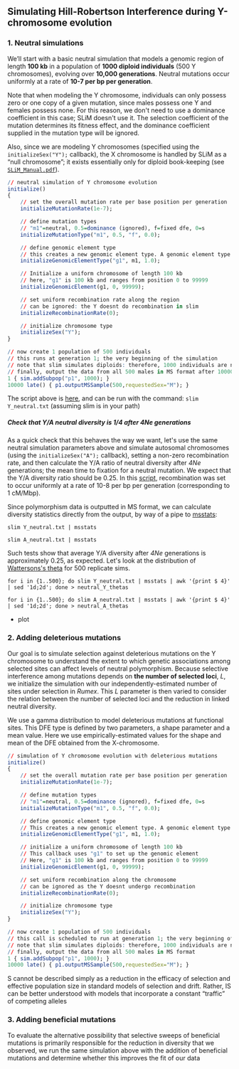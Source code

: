 ## Simulating Hill-Robertson Interference during Y-chromosome evolution

### 1. Neutral simulations
We’ll start with a basic neutral simulation that models a genomic region of length **100 kb** in a population of **1000 diploid individuals** (500 Y chromosomes), evolving over **10,000 generations**. Neutral mutations occur uniformly at a rate of **10-7 per bp per generation**.

Note that when modeling the Y chromosome, individuals can only possess zero or one copy of a given mutation, since males possess one Y and females possess none. For this reason, we don't need to use a dominance coefficient in this case; SLiM doesn't use it. The selection coefficient of the mutation determines its fitness effect, and the dominance coefficient supplied in the mutation type will be ignored.

Also, since we are modeling Y chromosomes (specified using the `initializeSex("Y");` callback), the X chromosome is handled by SLiM as a “null chromosome”; it exists essentially only for diploid book-keeping (see [`SLiM_Manual.pdf`](http://benhaller.com/slim/SLiM_Manual.pdf)).


```R
// neutral simulation of Y chromosome evolution
initialize()
{
	// set the overall mutation rate per base position per generation
	initializeMutationRate(1e-7);

	// define mutation types
	// "m1"=neutral, 0.5=dominance (ignored), f=fixed dfe, 0=s
	initializeMutationType("m1", 0.5, "f", 0.0);

	// define genomic element type
	// this creates a new genomic element type. A genomic element type represents a particular type of chromosomal region – introns, exons, UTRs, etc. Here, "g1" is defined as using mutation type m1 for all of its mutations (as specified by the proportion 1.0, the third parameter)
	initializeGenomicElementType("g1", m1, 1.0);

	// Initialize a uniform chromosome of length 100 kb
	// here, "g1" is 100 kb and ranges from position 0 to 99999
	initializeGenomicElement(g1, 0, 99999);

	// set uniform recombination rate along the region
	// can be ignored: the Y doesnt do recombination in slim
	initializeRecombinationRate(0);

	// initialize chromosome type
	initializeSex("Y");
}

// now create 1 population of 500 individuals
// this runs at generation 1; the very beginning of the simulation
// note that slim simulates diploids: therefore, 1000 individuals are needed for a population of 500 Y chromosomes
// finally, output the data from all 500 males in MS format after 10000 generations
1 { sim.addSubpop("p1", 1000); }
10000 late() { p1.outputMSSample(500,requestedSex="M"); }
```

The script above is [here](https://github.com/houghjosh/XYdiversity/blob/master/sims/Y_neutral.txt), and can be run with the command: `slim Y_neutral.txt` (assuming slim is in your path)

##### Check that Y/A neutral diversity is 1/4 after 4Ne generations

As a quick check that this behaves the way we want, let's use the same neutral simulation parameters above and simulate autosomal chromosomes (using the `initializeSex("A");` callback), setting a non-zero recombination rate, and then calculate the Y/A ratio of neutral diversity after _4Ne_ generations; the mean time to fixation for a neutral mutation. We expect that the Y/A diversity ratio should be 0.25. In this [script](https://github.com/houghjosh/XYdiversity/blob/master/sims/A_neutral.txt), recombination was set to occur uniformly at a rate of 10-8 per bp per generation (corresponding to 1 cM/Mbp).

Since polymorphism data is outputted in MS format, we can calculate diversity statistics directly from the output, by way of a pipe to [msstats](https://github.com/molpopgen/msstats):

`slim Y_neutral.txt | msstats `

`slim A_neutral.txt | msstats `

Such tests show that average Y/A diversity after _4Ne_ generations is approximately 0.25, as expected. Let's look at the distribution of [Wattersons's theta](https://www.ncbi.nlm.nih.gov/pubmed/1145509) for 500 replicate sims.

```Shell
for i in {1..500}; do slim Y_neutral.txt | msstats | awk '{print $ 4}' | sed '1d;2d'; done > neutral_Y_thetas

for i in {1..500}; do slim A_neutral.txt | msstats | awk '{print $ 4}' | sed '1d;2d'; done > neutral_A_thetas

```

- plot

### 2. Adding deleterious mutations

Our goal is to simulate selection against deleterious mutations on the Y chromosome to understand the extent to which genetic associations among selected sites can affect levels of neutral polymorphism. Because selective interference among mutations depends on **the number of selected loci**, _L_, we initialize the simulation with our independently-estimated number of sites under selection in _Rumex_. This _L_ parameter is then varied to consider the relation between the number of selected loci and the reduction in linked neutral diversity.

We use a gamma distribution to model deleterious mutations at functional sites. This DFE type is defined by two parameters, a shape parameter and a mean value. Here we use empirically-estimated values for the shape and mean of the DFE obtained from the X-chromosome.  


```R
// simulation of Y chromosome evolution with deleterious mutations
initialize()
{
	// set the overall mutation rate per base position per generation
	initializeMutationRate(1e-7);

	// define mutation types
	// "m1"=neutral, 0.5=dominance (ignored), f=fixed dfe, 0=s
	initializeMutationType("m1", 0.5, "f", 0.0);

	// define genomic element type
	// This creates a new genomic element type. A genomic element type represents a particular type of chromosomal region – introns, exons, UTRs, etc. Here, "g1" is defined as using mutation type m1 for all of its mutations (as specified by the proportion 1.0, the third parameter)
	initializeGenomicElementType("g1", m1, 1.0);

	// initialize a uniform chromosome of length 100 kb
	// This callback uses "g1" to set up the genomic element
	// Here, "g1" is 100 kb and ranges from position 0 to 99999
	initializeGenomicElement(g1, 0, 99999);

	// set uniform recombination along the chromosome
	// can be ignored as the Y doesnt undergo recombination
	initializeRecombinationRate(0);

	// initialize chromosome type
	initializeSex("Y");
}

// now create 1 population of 500 individuals
// this call is scheduled to run at generation 1; the very beginning of the simulation
// note that slim simulates diploids: therefore, 1000 individuals are needed for a population of 500 Y chromosomes
// finally, output the data from all 500 males in MS format
1 { sim.addSubpop("p1", 1000); }
10000 late() { p1.outputMSSample(500,requestedSex="M"); }
```

S cannot be described simply as a reduction in the efficacy of selection and effective population size in standard models of selection and drift. Rather, IS can be better understood with models that incorporate a constant “traffic” of competing alleles

### 3. Adding beneficial mutations

To evaluate the alternative possibility that selective sweeps of beneficial mutations is primarily responsible for the reduction in diversity that we observed, we run the same simulation above with the addition of beneficial mutations and determine whether this improves the fit of our data









